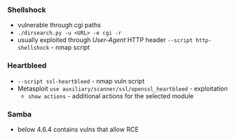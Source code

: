 ### Shellshock
* vulnerable through cgi paths
* `./dirsearch.py -u <URL> -e cgi -r`
* usually exploited through *User-Agent* HTTP header
`--script http-shellshock` - nmap script

### Heartbleed
* `--script ssl-heartbleed` - nmap vuln script
* Metasploit `use auxiliary/scanner/ssl/openssl_heartbleed` - exploitation
    * `show actions` - additional actions for the selected module

### Samba
* below 4.6.4 contains vulns that allow RCE
